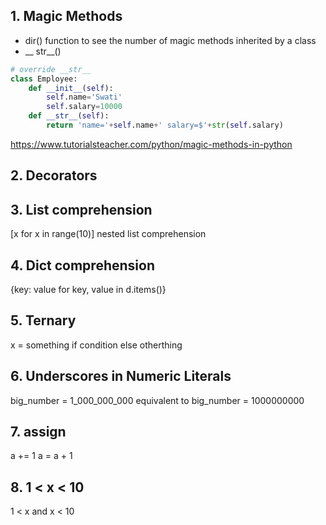 ## 1. Magic Methods
- dir() function to see the number of magic methods inherited by a class
- __ str__()
```python
# override __str__
class Employee:
    def __init__(self):
        self.name='Swati'
        self.salary=10000
    def __str__(self):
        return 'name='+self.name+' salary=$'+str(self.salary)
```
https://www.tutorialsteacher.com/python/magic-methods-in-python

## 2. Decorators



## 3. List comprehension
[x for x in range(10)]
nested list comprehension
## 4. Dict comprehension
{key: value for key, value in d.items()}
## 5. Ternary

x = something if condition else otherthing

## 6. Underscores in Numeric Literals
big_number = 1_000_000_000
 equivalent to big_number = 1000000000

## 7. assign
a += 1
a = a + 1

## 8. 1 < x < 10
1 < x and x < 10

